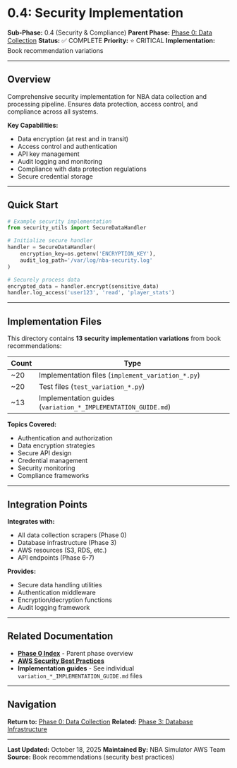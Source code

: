 # 0.4: Security Implementation

**Sub-Phase:** 0.4 (Security & Compliance)
**Parent Phase:** [Phase 0: Data Collection](../PHASE_0_INDEX.md)
**Status:** ✅ COMPLETE
**Priority:** ⭐ CRITICAL
**Implementation:** Book recommendation variations

---

## Overview

Comprehensive security implementation for NBA data collection and processing pipeline. Ensures data protection, access control, and compliance across all systems.

**Key Capabilities:**
- Data encryption (at rest and in transit)
- Access control and authentication
- API key management
- Audit logging and monitoring
- Compliance with data protection regulations
- Secure credential storage

---

## Quick Start

```python
# Example security implementation
from security_utils import SecureDataHandler

# Initialize secure handler
handler = SecureDataHandler(
    encryption_key=os.getenv('ENCRYPTION_KEY'),
    audit_log_path='/var/log/nba-security.log'
)

# Securely process data
encrypted_data = handler.encrypt(sensitive_data)
handler.log_access('user123', 'read', 'player_stats')
```

---

## Implementation Files

This directory contains **13 security implementation variations** from book recommendations:

| Count | Type |
|-------|------|
| ~20 | Implementation files (`implement_variation_*.py`) |
| ~20 | Test files (`test_variation_*.py`) |
| ~13 | Implementation guides (`variation_*_IMPLEMENTATION_GUIDE.md`) |

**Topics Covered:**
- Authentication and authorization
- Data encryption strategies
- Secure API design
- Credential management
- Security monitoring
- Compliance frameworks

---

## Integration Points

**Integrates with:**
- All data collection scrapers (Phase 0)
- Database infrastructure (Phase 3)
- AWS resources (S3, RDS, etc.)
- API endpoints (Phase 6-7)

**Provides:**
- Secure data handling utilities
- Authentication middleware
- Encryption/decryption functions
- Audit logging framework

---

## Related Documentation

- **[Phase 0 Index](../PHASE_0_INDEX.md)** - Parent phase overview
- **[AWS Security Best Practices](https://aws.amazon.com/security/best-practices/)**
- **Implementation guides** - See individual `variation_*_IMPLEMENTATION_GUIDE.md` files

---

## Navigation

**Return to:** [Phase 0: Data Collection](../PHASE_0_INDEX.md)
**Related:** [Phase 3: Database Infrastructure](../../phase_3/PHASE_3_INDEX.md)

---

**Last Updated:** October 18, 2025
**Maintained By:** NBA Simulator AWS Team
**Source:** Book recommendations (security best practices)
